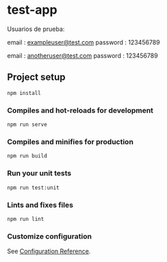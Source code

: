 # test-app

Usuarios de prueba:

email : exampleuser@test.com  password : 123456789

email : anotheruser@test.com  password : 123456789

## Project setup
```
npm install
```

### Compiles and hot-reloads for development
```
npm run serve
```

### Compiles and minifies for production
```
npm run build
```

### Run your unit tests
```
npm run test:unit
```

### Lints and fixes files
```
npm run lint
```

### Customize configuration
See [Configuration Reference](https://cli.vuejs.org/config/).

